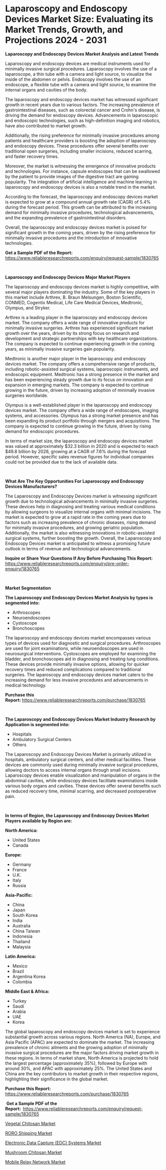 <p><h1>Laparoscopy and Endoscopy Devices Market Size: Evaluating its Market Trends, Growth, and Projections 2024 - 2031</h1></p><p><strong>Laparoscopy and Endoscopy Devices Market Analysis and Latest Trends</strong></p>
<p><p>Laparoscopy and endoscopy devices are medical instruments used for minimally invasive surgical procedures. Laparoscopy involves the use of a laparoscope, a thin tube with a camera and light source, to visualize the inside of the abdomen or pelvis. Endoscopy involves the use of an endoscope, a flexible tube with a camera and light source, to examine the internal organs and cavities of the body.</p><p>The laparoscopy and endoscopy devices market has witnessed significant growth in recent years due to various factors. The increasing prevalence of gastrointestinal diseases, such as colorectal cancer and Crohn's disease, is driving the demand for endoscopy devices. Advancements in laparoscopic and endoscopic technologies, such as high-definition imaging and robotics, have also contributed to market growth.</p><p>Additionally, the rising preference for minimally invasive procedures among patients and healthcare providers is boosting the adoption of laparoscopy and endoscopy devices. These procedures offer several benefits over traditional open surgeries, including smaller incisions, reduced scarring, and faster recovery times.</p><p>Moreover, the market is witnessing the emergence of innovative products and technologies. For instance, capsule endoscopes that can be swallowed by the patient to provide images of the digestive tract are gaining popularity. The integration of artificial intelligence and machine learning in laparoscopy and endoscopy devices is also a notable trend in the market.</p><p>According to the forecast, the laparoscopy and endoscopy devices market is expected to grow at a compound annual growth rate (CAGR) of 5.4% during the forecast period. This growth can be attributed to the increasing demand for minimally invasive procedures, technological advancements, and the expanding prevalence of gastrointestinal disorders.</p><p>Overall, the laparoscopy and endoscopy devices market is poised for significant growth in the coming years, driven by the rising preference for minimally invasive procedures and the introduction of innovative technologies.</p></p>
<p><strong>Get a Sample PDF of the Report:&nbsp;</strong> <a href="https://www.reliableresearchreports.com/enquiry/request-sample/1830765">https://www.reliableresearchreports.com/enquiry/request-sample/1830765</a></p>
<p>&nbsp;</p>
<p><strong>Laparoscopy and Endoscopy Devices Major Market Players</strong></p>
<p><p>The laparoscopy and endoscopy devices market is highly competitive, with several major players dominating the industry. Some of the key players in this market include Arthrex, B. Braun Melsungen, Boston Scientific, CONMED, Cogentix Medical, Life Care Medical Devices, Medtronic, Olympus, and Stryker.</p><p>Arthrex is a leading player in the laparoscopy and endoscopy devices market. The company offers a wide range of innovative products for minimally invasive surgeries. Arthrex has experienced significant market growth over the years, driven by its strong focus on research and development and strategic partnerships with key healthcare organizations. The company is expected to continue experiencing growth in the coming years, as minimally invasive surgeries gain popularity.</p><p>Medtronic is another major player in the laparoscopy and endoscopy devices market. The company offers a comprehensive range of products, including robotic-assisted surgical systems, laparoscopic instruments, and endoscopic equipment. Medtronic has a strong presence in the market and has been experiencing steady growth due to its focus on innovation and expansion in emerging markets. The company is expected to continue growing in the future, driven by increasing adoption of minimally invasive surgeries worldwide.</p><p>Olympus is a well-established player in the laparoscopy and endoscopy devices market. The company offers a wide range of endoscopes, imaging systems, and accessories. Olympus has a strong market presence and has been expanding its product portfolio through mergers and acquisitions. The company is expected to continue growing in the future, driven by rising demand for endoscopic procedures.</p><p>In terms of market size, the laparoscopy and endoscopy devices market was valued at approximately $32.3 billion in 2020 and is expected to reach $49.8 billion by 2026, growing at a CAGR of 7.6% during the forecast period. However, specific sales revenue figures for individual companies could not be provided due to the lack of available data.</p></p>
<p>&nbsp;</p>
<p><strong>What Are The Key Opportunities For Laparoscopy and Endoscopy Devices Manufacturers?</strong></p>
<p><p>The Laparoscopy and Endoscopy Devices market is witnessing significant growth due to technological advancements in minimally invasive surgeries. These devices help in diagnosing and treating various medical conditions by allowing surgeons to visualize internal organs with minimal incisions. The market is expected to grow at a rapid rate in the coming years due to factors such as increasing prevalence of chronic diseases, rising demand for minimally invasive procedures, and growing geriatric population. Additionally, the market is also witnessing innovations in robotic-assisted surgical systems, further boosting the growth. Overall, the Laparoscopy and Endoscopy Devices market is anticipated to witness a promising future outlook in terms of revenue and technological advancements.</p></p>
<p><strong>Inquire or Share Your Questions If Any Before Purchasing This Report:</strong> <a href="https://www.reliableresearchreports.com/enquiry/pre-order-enquiry/1830765">https://www.reliableresearchreports.com/enquiry/pre-order-enquiry/1830765</a></p>
<p>&nbsp;</p>
<p><strong>Market Segmentation</strong></p>
<p><strong>The Laparoscopy and Endoscopy Devices Market Analysis by types is segmented into:</strong></p>
<p><ul><li>Arthroscopes</li><li>Neuroendoscopes</li><li>Cystoscope</li><li>Bronchoscopes</li></ul></p>
<p><p>The laparoscopy and endoscopy devices market encompasses various types of devices used for diagnostic and surgical procedures. Arthroscopes are used for joint examinations, while neuroendoscopes are used in neurosurgical interventions. Cystoscopes are employed for examining the bladder, and bronchoscopes aid in diagnosing and treating lung conditions. These devices provide minimally invasive options, allowing for quicker recovery times and reduced complications compared to traditional surgeries. The laparoscopy and endoscopy devices market caters to the increasing demand for less invasive procedures and advancements in medical technology.</p></p>
<p><strong>Purchase this Report:&nbsp;</strong><a href="https://www.reliableresearchreports.com/purchase/1830765">https://www.reliableresearchreports.com/purchase/1830765</a></p>
<p>&nbsp;</p>
<p><strong>The Laparoscopy and Endoscopy Devices Market Industry Research by Application is segmented into:</strong></p>
<p><ul><li>Hospitals</li><li>Ambulatory Surgical Centers</li><li>Others</li></ul></p>
<p><p>The Laparoscopy and Endoscopy Devices Market is primarily utilized in hospitals, ambulatory surgical centers, and other medical facilities. These devices are commonly used during minimally invasive surgical procedures, allowing doctors to access internal organs through small incisions. Laparoscopy devices enable visualization and manipulation of organs in the abdominal cavities, while endoscopy devices facilitate examinations inside various body organs and cavities. These devices offer several benefits such as reduced recovery time, minimal scarring, and decreased postoperative pain.</p></p>
<p>&nbsp;</p>
<p><strong>In terms of Region, the Laparoscopy and Endoscopy Devices Market Players available by Region are:</strong></p>
<p>
    <p> <strong> North America: </strong>
        <ul>
            <li>United States</li>
            <li>Canada</li>
        </ul>
        </p> 
    <p> <strong> Europe: </strong>
        <ul>
            <li>Germany</li>
            <li>France</li>
            <li>U.K.</li>
            <li>Italy</li>
            <li>Russia</li>
        </ul>
        </p> 
    <p> <strong> Asia-Pacific: </strong>
        <ul>
            <li>China</li>
            <li>Japan</li>
            <li>South Korea</li>
            <li>India</li>
            <li>Australia</li>
            <li>China Taiwan</li>
            <li>Indonesia</li>
            <li>Thailand</li>
            <li>Malaysia</li>
        </ul>
        </p> 
    <p> <strong> Latin America: </strong>
        <ul>
            <li>Mexico</li>
            <li>Brazil</li>
            <li>Argentina Korea</li>
            <li>Colombia</li>
        </ul>
        </p> 
    <p> <strong> Middle East & Africa: </strong>
        <ul>
            <li>Turkey</li>
            <li>Saudi</li>
            <li>Arabia</li>
            <li>UAE</li>
            <li>Korea</li>
        </ul>
    </p>
    </p>
<p><p>The global laparoscopy and endoscopy devices market is set to experience substantial growth across various regions. North America (NA), Europe, and Asia Pacific (APAC) are expected to dominate the market. The increasing prevalence of chronic ailments and the growing adoption of minimally invasive surgical procedures are the major factors driving market growth in these regions. In terms of market share, North America is projected to hold the largest percentage (approximately 35%), followed by Europe with around 30%, and APAC with approximately 25%. The United States and China are the key contributors to market growth in their respective regions, highlighting their significance in the global market.</p></p>
<p><strong>Purchase this Report: </strong><a href="https://www.reliableresearchreports.com/purchase/1830765">https://www.reliableresearchreports.com/purchase/1830765</a></p>
<p>&nbsp;<strong>Get a Sample PDF of the Report:&nbsp;&nbsp;</strong><a href="https://www.reliableresearchreports.com/enquiry/request-sample/1830765">https://www.reliableresearchreports.com/enquiry/request-sample/1830765</a></p>
<p><strong></strong></p>
<p><p><a href="https://medium.com/@joseramirez66655/vegetal-chitosan-market-share-evolution-and-market-growth-trends-2024-2031-c1f7f2dd2cd4">Vegetal Chitosan Market</a></p><p><a href="https://medium.com/@maevemoen/roro-shipping-market-size-reveals-the-best-marketing-channels-in-global-industry-0252802fbe84">RORO Shipping Market</a></p><p><a href="https://github.com/lilstefpacute/Market-Research-Report-List-3/blob/main/electronic-data-capture-edc-systems-market.md">Electronic Data Capture (EDC) Systems Market</a></p><p><a href="https://medium.com/@joseramirez66655/mushroom-chitosan-market-analysis-its-cagr-market-segmentation-and-global-industry-overview-c94799efb5e1">Mushroom Chitosan Market</a></p><p><a href="https://github.com/AKSHATREPORTPRIME/Market-Research-Report-List-3/blob/main/mobile-relay-network-market.md">Mobile Relay Network Market</a></p></p>